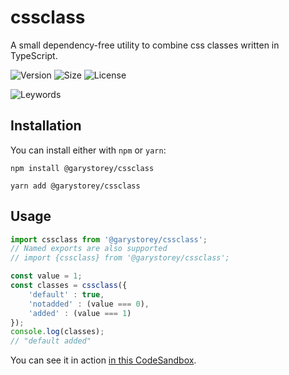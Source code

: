 # cssclass

A small dependency-free utility to combine css classes written in TypeScript.

![Version](https://img.shields.io/github/package-json/v/garystorey/cssclass)
![Size](https://img.shields.io/bundlephobia/min/@garystorey/cssclass)
![License](https://img.shields.io/npm/l/@garystorey/cssclass)

![Leywords](https://img.shields.io/github/package-json/keywords/garystorey/cssclass)

## Installation

You can install either with `npm` or `yarn`:

```
npm install @garystorey/cssclass

yarn add @garystorey/cssclass
```

## Usage

```js
import cssclass from '@garystorey/cssclass';
// Named exports are also supported
// import {cssclass} from '@garystorey/cssclass';

const value = 1;
const classes = cssclass({
    'default' : true,
    'notadded' : (value === 0),
    'added' : (value === 1)
});
console.log(classes);
// "default added"

```

You can see it in action [in this CodeSandbox](https://codesandbox.io/s/cssclass-example-w1og5).

